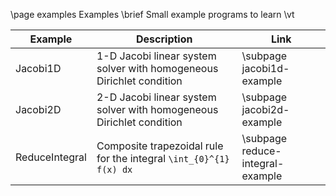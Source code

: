 \page examples Examples
\brief Small example programs to learn \vt

| Example    | Description | Link |
| ---------- | ----------- | ---- |
| Jacobi1D   | 1-D Jacobi linear system solver with homogeneous Dirichlet condition | \subpage jacobi1d-example |
| Jacobi2D   | 2-D Jacobi linear system solver with homogeneous Dirichlet condition | \subpage jacobi2d-example |
| ReduceIntegral | Composite trapezoidal rule for the integral `\int_{0}^{1} f(x) dx` | \subpage reduce-integral-example |
